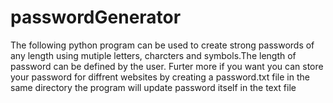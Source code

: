 # passwordGenerator
The following python program can be used to create strong passwords of any length using mutiple letters, charcters and symbols.The length of password can be defined by the user. Furter more if you want you can store your password for diffrent websites by creating a password.txt file in the same directory the program will update password itself in the text file
